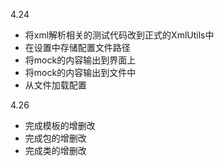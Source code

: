 4.24
* 将xml解析相关的测试代码改到正式的XmlUtils中
* 在设置中存储配置文件路径
* 将mock的内容输出到界面上
* 将mock的内容输出到文件中
* 从文件加载配置

4.26
* 完成模板的增删改
* 完成包的增删改
* 完成类的增删改